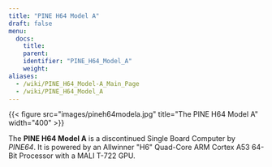 ```yaml
---
title: "PINE H64 Model A"
draft: false
menu:
  docs:
    title:
    parent:
    identifier: "PINE_H64_Model_A"
    weight:
aliases:
  - /wiki/PINE_H64_Model-A_Main_Page
  - /wiki/PINE_H64_Model_A
---
```


{{< figure src="images/pineh64modela.jpg" title="The PINE H64 Model A" width="400" >}}

The **PINE H64 Model A** is a discontinued Single Board Computer by _PINE64_. It is powered by an Allwinner "H6" Quad-Core ARM Cortex A53 64-Bit Processor with a MALI T-722 GPU.
